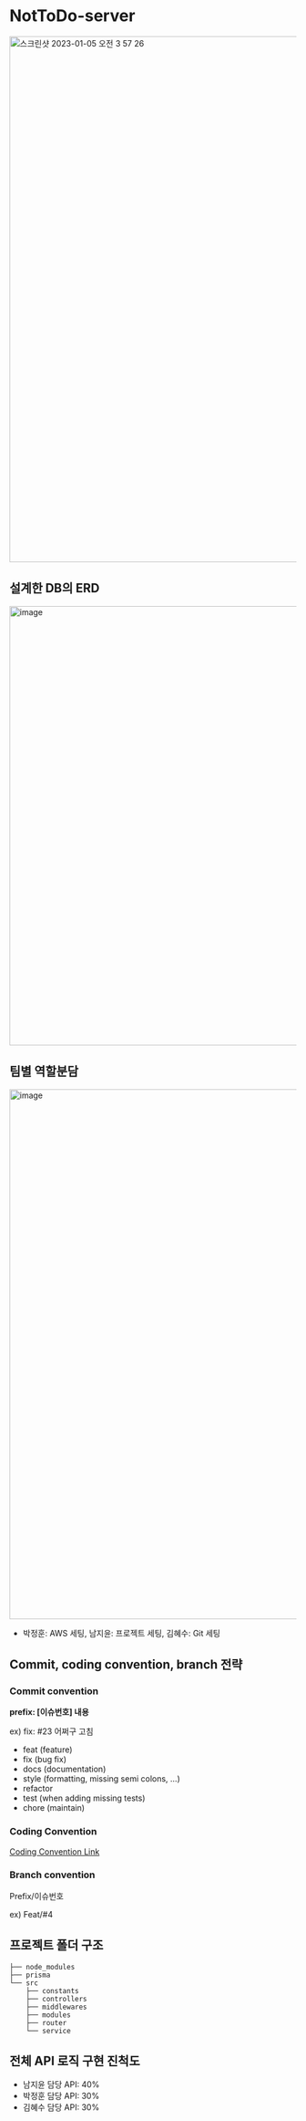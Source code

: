 # NotToDo-server

<img width="922" alt="스크린샷 2023-01-05 오전 3 57 26" src="https://user-images.githubusercontent.com/91375028/210629137-6c7e42e7-fad5-4b8e-b5ce-e4bd3ed108d1.png">



## 설계한 DB의 ERD

<img width="770" alt="image" src="https://user-images.githubusercontent.com/68391767/210394914-27fcda51-9076-47f7-ac71-26bf85f55879.png">

## 팀별 역할분담

<img width="929" alt="image" src="https://user-images.githubusercontent.com/68391767/210395059-74cfc3a2-b56e-4b47-ad81-44f920a76c84.png">

+ 박정훈: AWS 세팅, 남지윤: 프로젝트 세팅, 김혜수: Git 세팅

## Commit, coding convention, branch 전략

### Commit convention

**prefix: [이슈번호] 내용**

ex) fix: #23 어쩌구 고침

 **<Prefix>**

- feat (feature)
- fix (bug fix)
- docs (documentation)
- style (formatting, missing semi colons, …)
- refactor
- test (when adding missing tests)
- chore (maintain)
  
 
### Coding Convention
  
[Coding Convention Link](https://google.github.io/styleguide/tsguide.html)
  
  
### Branch convention

Prefix/이슈번호

ex) Feat/#4
  
## 프로젝트 폴더 구조
  
```
├── node_modules
├── prisma
└── src
    ├── constants
    ├── controllers
    ├── middlewares
    ├── modules
    ├── router
    └── service
```
  
## 전체 API 로직 구현 진척도

  - 남지윤 담당 API: 40%
  - 박정훈 담당 API: 30%
  - 김혜수 담당 API: 30%
